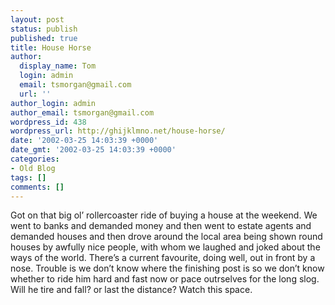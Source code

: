 ```yaml
---
layout: post
status: publish
published: true
title: House Horse
author:
  display_name: Tom
  login: admin
  email: tsmorgan@gmail.com
  url: ''
author_login: admin
author_email: tsmorgan@gmail.com
wordpress_id: 438
wordpress_url: http://ghijklmno.net/house-horse/
date: '2002-03-25 14:03:39 +0000'
date_gmt: '2002-03-25 14:03:39 +0000'
categories:
- Old Blog
tags: []
comments: []
---
```

<!-- more -->

<p>Got on that big ol&#8217; rollercoaster ride of buying a house at the weekend. We went to banks and demanded money and then went to estate agents and demanded houses and then drove around the local area being shown round houses by awfully nice people, with whom we laughed and joked about the ways of the world. There&#8217;s a current favourite, doing well, out in front by a nose. Trouble is we don&#8217;t know where the finishing post is so we don&#8217;t know whether to ride him hard and fast now or pace outrselves for the long slog. Will he tire and fall? or last the distance? Watch this space.</p>

